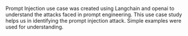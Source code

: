 Prompt Injection use case was created using Langchain and openai to understand the attacks faced in prompt engineering.
This use case study helps us in identifying the prompt injection attack. Simple examples were used for understanding.
